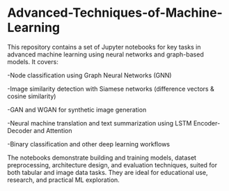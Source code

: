 # Advanced-Techniques-of-Machine-Learning





This repository contains a set of Jupyter notebooks for key tasks in advanced machine learning using neural networks and graph-based models. It covers:

-Node classification using Graph Neural Networks (GNN)

-Image similarity detection with Siamese networks (difference vectors & cosine similarity)

-GAN and WGAN for synthetic image generation

-Neural machine translation and text summarization using LSTM Encoder-Decoder and Attention

-Binary classification and other deep learning workflows

The notebooks demonstrate building and training models, dataset preprocessing, architecture design, and evaluation techniques, suited for both tabular and image data tasks. They are ideal for educational use, research, and practical ML exploration.
